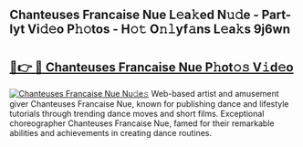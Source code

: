 ## Chanteuses Francaise Nue L𝚎a𝚔ed N𝚞𝚍e - Part-lyt Vi𝚍𝚎o P𝚑𝚘tos - H𝚘𝚝 O𝚗𝚕yf𝚊ns L𝚎a𝚔s 9j6wn

# <h2><a href="http://kf5lt3l.oniu.top/?m=Chanteuses+Francaise+Nue">🔗👉 🔴 Chanteuses Francaise Nue P𝚑ot𝚘𝚜 V𝚒d𝚎o</a></h2>

[![Chanteuses Francaise Nue Nu𝚍e𝚜](https://i.imgur.com/0qMVB7G.gif)](http://kf5lt3l.oniu.top/?m=Chanteuses+Francaise+Nue)
Web-based artist and amusement giver Chanteuses Francaise Nue, known for publishing dance and lifestyle tutorials through trending dance moves and short films. Exceptional choreographer Chanteuses Francaise Nue, famed for their remarkable abilities and achievements in creating dance routines.  
